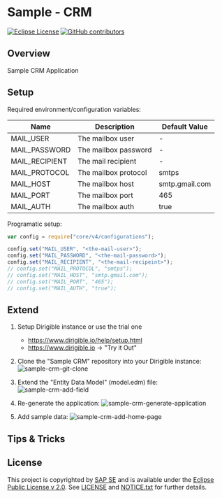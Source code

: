 # Sample - CRM

[![Eclipse License](http://img.shields.io/badge/license-Eclipse-brightgreen.svg)](LICENSE)
[![GitHub contributors](https://img.shields.io/github/contributors/dirigiblelabs/sample-crm.svg)](https://github.com/dirigiblelabs/sample-crm/graphs/contributors)

## Overview

Sample CRM Application

## Setup

Required environment/configuration variables:

|      Name      |     Description       | Default Value  |
|----------------|-----------------------|----------------|
| MAIL_USER      | The mailbox user      |       -        |
| MAIL_PASSWORD  | The mailbox password  |       -        |
| MAIL_RECIPIENT | The mail recipient    |       -        |
| MAIL_PROTOCOL  | The mailbox protocol  |     smtps      |
| MAIL_HOST      | The mailbox host      | smtp.gmail.com |
| MAIL_PORT      | The mailbox port      |      465       |
| MAIL_AUTH      | The mailbox auth      |      true      |


Programatic setup:
```javascript
var config = require("core/v4/configurations");

config.set("MAIL_USER", "<the-mail-user>");
config.set("MAIL_PASSWORD", "<the-mail-password>");
config.set("MAIL_RECIPIENT", "<the-mail-recipeint>");
// config.set("MAIL_PROTOCOL", "smtps");
// config.set("MAIL_HOST", "smtp.gmail.com");
// config.set("MAIL_PORT", "465");
// config.set("MAIL_AUTH", "true");
```

## Extend

1. Setup Dirigible instance or use the trial one
    - https://www.dirigible.io/help/setup.html
    - https://www.dirigible.io -> "Try it Out"
1. Clone the "Sample CRM" repository into your Dirigible instance:
    ![sample-crm-git-clone](https://github.com/dirigiblelabs/sample-crm/blob/master/docs/1-sample-crm-git-clone.gif)

1. Extend the "Entity Data Model" (model.edm) file:
    ![sample-crm-add-field](https://github.com/dirigiblelabs/sample-crm/blob/master/docs/2-sample-crm-add-field.gif)

1. Re-generate the application:
    ![sample-crm-generate-application](https://github.com/dirigiblelabs/sample-crm/blob/master/docs/3-sample-crm-generate-application.gif)

1. Add sample data:
    ![sample-crm-add-home-page](https://github.com/dirigiblelabs/sample-crm/blob/master/docs/4-sample-crm-add-home-page.gif)

## Tips & Tricks

## License

This project is copyrighted by [SAP SE](http://www.sap.com/) and is available under the [Eclipse Public License v 2.0](https://www.eclipse.org/legal/epl-v20.html). See [LICENSE](LICENSE) and [NOTICE.txt](NOTICE.txt) for further details.

